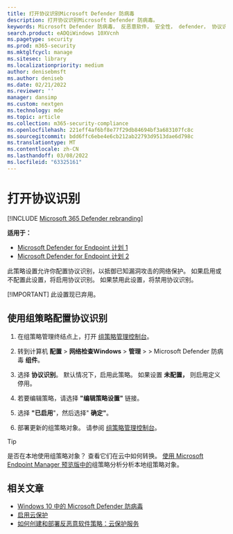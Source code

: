 ```yaml
---
title: 打开协议识别Microsoft Defender 防病毒
description: 打开协议识别Microsoft Defender 防病毒。
keywords: Microsoft Defender 防病毒， 反恶意软件， 安全性， defender， 协议识别
search.product: eADQiWindows 10XVcnh
ms.pagetype: security
ms.prod: m365-security
ms.mktglfcycl: manage
ms.sitesec: library
ms.localizationpriority: medium
author: denisebmsft
ms.author: deniseb
ms.date: 02/21/2022
ms.reviewer: ''
manager: dansimp
ms.custom: nextgen
ms.technology: mde
ms.topic: article
ms.collection: m365-security-compliance
ms.openlocfilehash: 221eff4af6bf8e77f29db84694bf3a683107fc8c
ms.sourcegitcommit: bdd6ffc6ebe4e6cb212ab22793d9513dae6d798c
ms.translationtype: MT
ms.contentlocale: zh-CN
ms.lasthandoff: 03/08/2022
ms.locfileid: "63325161"
---
```

# <a name="turn-on-protocol-recognition"></a>打开协议识别

[!INCLUDE [Microsoft 365 Defender rebranding](../../includes/microsoft-defender.md)]

**适用于：**
- [Microsoft Defender for Endpoint 计划 1](https://go.microsoft.com/fwlink/p/?linkid=2154037)
- [Microsoft Defender for Endpoint 计划 2](https://go.microsoft.com/fwlink/p/?linkid=2154037)

此策略设置允许你配置协议识别，以抵御已知漏洞攻击的网络保护。 如果启用或不配置此设置，将启用协议识别。 如果禁用此设置，将禁用协议识别。

[!IMPORTANT]
此设置现已弃用。 

## <a name="use-group-policy-to-configure-protocol-recognition"></a>使用组策略配置协议识别

1. 在组策略管理终结点上，打开 [组策略管理控制台](/previous-versions/windows/it-pro/windows-server-2008-R2-and-2008/cc731212(v=ws.11))。

2. 转到计算机 **配置** \> **网络检查Windows** \> **管理** \> \> Microsoft Defender 防病毒 **组件**。

3. 选择 **协议识别**。 默认情况下，启用此策略。 如果设置 **未配置，** 则启用定义停用。

4. 若要编辑策略，请选择 **"编辑策略设置"** 链接。

5. 选择 **"已启用**"，然后选择" **确定"**。

6. 部署更新的组策略对象。 请参阅 [组策略管理控制台](/windows/win32/srvnodes/group-policy)。

> [!TIP]
> 是否在本地使用组策略对象？ 查看它们在云中如何转换。 [使用 Microsoft Endpoint Manager 预览版中的](/mem/intune/configuration/group-policy-analytics)组策略分析分析本地组策略对象。

## <a name="related-articles"></a>相关文章

- [Windows 10 中的 Microsoft Defender 防病毒](microsoft-defender-antivirus-in-windows-10.md)
- [启用云保护](enable-cloud-protection-microsoft-defender-antivirus.md)
- [如何创建和部署反恶意软件策略：云保护服务](/configmgr/protect/deploy-use/endpoint-antimalware-policies#cloud-protection-service)
